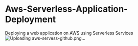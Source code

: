 # Aws-Serverless-Application-Deployment
Deploying a web application on AWS using Serverless Services
![Uploading aws-servess-github.png…]()
